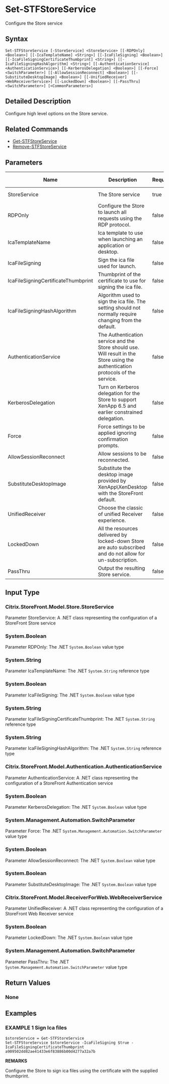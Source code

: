 ﻿# Set-STFStoreService

Configure the Store service

## Syntax

```
Set-STFStoreService [-StoreService] <StoreService> [[-RDPOnly] <Boolean>] [[-IcaTemplateName] <String>] [[-IcaFileSigning] <Boolean>] [[-IcaFileSigningCertificateThumbprint] <String>] [[-IcaFileSigningHashAlgorithm] <String>] [[-AuthenticationService] <AuthenticationService>] [[-KerberosDelegation] <Boolean>] [[-Force] <SwitchParameter>] [[-AllowSessionReconnect] <Boolean>] [[-SubstituteDesktopImage] <Boolean>] [[-UnifiedReceiver] <WebReceiverService>] [[-LockedDown] <Boolean>] [[-PassThru] <SwitchParameter>] [<CommonParameters>]
```

## Detailed Description

Configure high level options on the Store service.

## Related Commands

* [Get-STFStoreService](./Get-STFStoreService)
* [Remove-STFStoreService](./Remove-STFStoreService)

## Parameters

| Name   | Description | Required? | Pipeline Input | Default Value |
| --- | --- | --- | --- | --- |
|StoreService|The Store service|true|true (ByValue)| |
|RDPOnly|Configure the Store to launch all requests using the RDP protocol.|false|false| |
|IcaTemplateName|Ica template to use when launching an application or desktop.|false|false| |
|IcaFileSigning|Sign the ica file used for launch.|false|false| |
|IcaFileSigningCertificateThumbprint|Thumbprint of the certificate to use for signing the ica file.|false|false| |
|IcaFileSigningHashAlgorithm|Algorithm used to sign the ica file. The setting should not normally require changing from the default.|false|false| |
|AuthenticationService|The Authentication service and the Store should use. Will result in the Store using the authentication protocols of the service.|false|false| |
|KerberosDelegation|Turn on Kerberos delegation for the Store to support XenApp 6.5 and earlier constrained delegation.|false|false| |
|Force|Force settings to be applied ignoring confirmation prompts.|false|false| |
|AllowSessionReconnect|Allow sessions to be reconnected.|false|false| |
|SubstituteDesktopImage|Substitute the desktop image provided by XenApp\XenDesktop with the StoreFront default.|false|false| |
|UnifiedReceiver|Choose the classic of unified Receiver experience.|false|false| |
|LockedDown|All the resources delivered by locked-down Store are auto subscribed and do not allow for un-subscription.|false|false| |
|PassThru|Output the resulting Store service.|false|false| |

## Input Type

### Citrix.StoreFront.Model.Store.StoreService

Parameter StoreService: A .NET class representing the configuration of a StoreFront Store service

### System.Boolean

Parameter RDPOnly: The .NET `System.Boolean` value type

### System.String

Parameter IcaTemplateName: The .NET `System.String` reference type

### System.Boolean

Parameter IcaFileSigning: The .NET `System.Boolean` value type

### System.String

Parameter IcaFileSigningCertificateThumbprint: The .NET `System.String` reference type

### System.String

Parameter IcaFileSigningHashAlgorithm: The .NET `System.String` reference type

### Citrix.StoreFront.Model.Authentication.AuthenticationService

Parameter AuthenticationService: A .NET class representing the configuration of a StoreFront Authentication service

### System.Boolean

Parameter KerberosDelegation: The .NET `System.Boolean` value type

### System.Management.Automation.SwitchParameter

Parameter Force: The .NET `System.Management.Automation.SwitchParameter` value type

### System.Boolean

Parameter AllowSessionReconnect: The .NET `System.Boolean` value type

### System.Boolean

Parameter SubstituteDesktopImage: The .NET `System.Boolean` value type

### Citrix.StoreFront.Model.ReceiverForWeb.WebReceiverService

Parameter UnifiedReceiver: A .NET class representing the configuration of a StoreFront Web Receiver service

### System.Boolean

Parameter LockedDown: The .NET `System.Boolean` value type

### System.Management.Automation.SwitchParameter

Parameter PassThru: The .NET `System.Management.Automation.SwitchParameter` value type

## Return Values

### None

## Examples

### EXAMPLE 1 Sign Ica files

```
$storeService = Get-STFStoreService
Set-STFStoreService $storeService -IcaFileSigning $true -IcaFileSigningCertificateThumbprint a909502dd82ae41433e6f83886b00d4277a32a7b
```

**REMARKS**

Configure the Store to sign ica files using the certificate with the supplied thumbprint.
